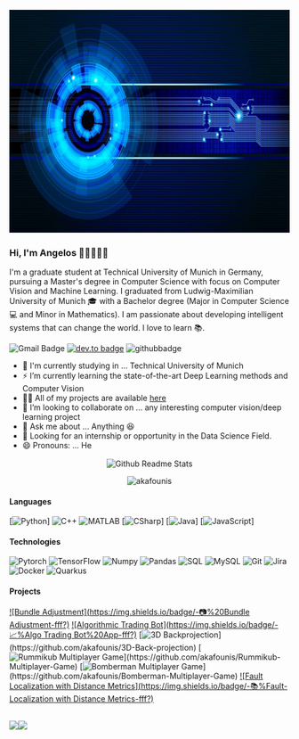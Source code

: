 <!--### Hi there 👋-->
<!--<img src="https://media.giphy.com/media/eljCVpMrhepUSgZaVP/giphy.gif">-->

<p align="center">
<img src="https://github.com/akafounis/akafounis/blob/main/cv.jpg" width="800" height="400"/>
</p>


### Hi, I'm Angelos 👋🏼👨🏻‍💻

I'm a graduate student at Technical University of Munich in Germany, pursuing a Master's degree in Computer Science with focus on Computer Vision and Machine Learning. I graduated from Ludwig-Maximilian University of Munich 🎓 with a Bachelor degree (Major in Computer Science 💻 and Minor in Mathematics).
I am passionate about developing intelligent systems that can change the world.
I love to learn 📚.

<!--[![twitter badge](https://img.shields.io/badge/-@aboel_kassem-%231FA1F1?style=flat&logo=twitter&logoColor=white)](https://twitter.com/aboel_kassem)
[![dev.to badge](https://img.shields.io/badge/-aboelkassem-%230177B5?style=flat&logo=linkedin)](https://www.linkedin.com/in/aboelkassem)
[![glitch badge](https://img.shields.io/badge/-mo.aboelkassem-%23FF0000?style=flat&logo=facebook)](https://www.facebook.com/mo.aboelkassem)
[![twitter badge](https://img.shields.io/badge/-@ab0elkassem-%23E4415F?style=flat&logo=instagram&logoColor=white)](https://www.instagram.com/ab0elkassem)
[![Gmail Badge](https://img.shields.io/badge/-Gmail-c14438?style=flat-square&logo=Gmail&logoColor=white&link=mailto:mohamedabdelrahman972@gmail.com)](mailto:mohamedabdelrahman972@gmail.com)
[![Whatsapp Badge](https://img.shields.io/badge/-WA-4CA143?style=flat-square&labelColor=4CA143&logo=whatsapp&logoColor=white&link=https://api.whatsapp.com/send?phone=201154321101&text=Olá!)](https://api.whatsapp.com/send?phone=201154321101&text=Hi!🖖)
![](https://komarev.com/ghpvc/?username=aka&color=brightgreen&style=flat)
-->
![Gmail Badge](https://img.shields.io/badge/-Gmail-c14438?style=flat-square&logo=Gmail&logoColor=white&link=mailto:kafounis.a@gmail.com)
[![dev.to badge](https://img.shields.io/badge/-kafounis-%230177B5?style=flat&logo=linkedin)](https://www.linkedin.com/in/akafounis)
![githubbadge](https://img.shields.io/github/followers/akafounis?style=social)


- :school: I'm currently studying in ... Technical University of Munich
- ⚡️ I’m currently learning the state-of-the-art Deep Learning methods and Computer Vision 
- 👨‍💻 All of my projects are available  [here](https://github.com/akafounis?tab=repositories)
- 👯 I’m looking to collaborate on ... any interesting computer vision/deep learning project 
- 💬 Ask me about ... Anything :laughing:
- 👯 Looking for an internship or opportunity in the Data Science Field.
- 😄 Pronouns: ... He



<p align="center">
 <img width="100px" src="https://res.cloudinary.com/anuraghazra/image/upload/v1594908242/logo_ccswme.svg" align="center" alt="Github Readme Stats" />
</p>
<p align="center"> <img src="https://komarev.com/ghpvc/?username=akafounis" alt="akafounis"/> </p> 


#### Languages

[![Python](https://img.shields.io/badge/-Python-fff?&logo=Python&logoColor=green)]
![C++](https://img.shields.io/badge/-C++-fff?&logo=c%2b%2b&logoColor=00599C)
![MATLAB](https://img.shields.io/badge/-MATLAB-fff?&logo=MATLAB)
[![CSharp](https://img.shields.io/badge/-CSharp-fff?&logo=c-sharp&logoColor=blue)]
[![Java](https://img.shields.io/badge/-Java-fff?&logo=Java&logoColor=007396)]
[![JavaScript](https://img.shields.io/badge/-JavaScript-fff?&logo=JavaScript&logoColor=ddc508)]

#### Technologies
![Pytorch](https://img.shields.io/badge/-Pytorch%20-fff?style=flat&logo=Pytorch&logoColor=red)
![TensorFlow](https://img.shields.io/badge/-TensorFlow-fff?style=flat&logo=TensorFlow&logoColor=orange)
![Numpy](https://img.shields.io/badge/-Numpy-fff?style=flat&logo=Numpy&logoColor=blue)
![Pandas](https://img.shields.io/badge/-Pandas-fff?style=flat&logo=Pandas&logoColor=yellow)
![SQL](https://img.shields.io/badge/-SQL-fff?style=flat&logo=Microsoft-SQL-Server&logoColor=blue)
![MySQL](https://img.shields.io/badge/-MySQL-fff?style=flat&logo=mysql)
![Git](https://img.shields.io/badge/-Git-fff?style=flat&logo=git)
![Jira](https://img.shields.io/badge/-Jira-fff?style=flat&logo=jira-software&logoColor=blue)
![Docker](https://img.shields.io/badge/-Docker-fff?style=flat&logo=Docker)
![Quarkus](https://img.shields.io/badge/-Quarkus-fff?style=flat&logo=Quarkus&logoColor=blue)
<!-- wi*quL3fcV -->

#### Projects

[![Bundle Adjustment](https://img.shields.io/badge/-📷%20Bundle Adjustment-fff?)](https://github.com/FranziSchwaiger/3D-scanning-group-project)
[![Algorithmic Trading Bot](https://img.shields.io/badge/-📈%Algo Trading Bot%20App-fff?)](https://github.com/akafounis/Algo-Trading-Bot)
[![3D Backprojection](https://img.shields.io/badge/-📷%3D-Backprojection-fff?)](https://github.com/akafounis/3D-Back-projection)
[![Rummikub Multiplayer Game](https://img.shields.io/badge/-🃏%Rummikub-fff?)](https://github.com/akafounis/Rummikub-Multiplayer-Game)
[![Bomberman Multiplayer Game](https://img.shields.io/badge/-📚%Bomberman-fff?)](https://github.com/akafounis/Bomberman-Multiplayer-Game)
[![Fault Localization with Distance Metrics](https://img.shields.io/badge/-📚%Fault-Localization with Distance Metrics-fff?)](https://github.com/akafounis/Fault-Localization-With-Distance-Metrics)

<br>
<a href="https://www.cleanpng.com/png-machine-learning-deep-learning-with-python-artific-7139978/"><img height="137.3px" src="https://github-readme-stats.vercel.app/api?username=akafounis&hide_title=true&hide_border=true&show_icons=true&include_all_commits=true&count_private=true&line_height=21&text_color=000&icon_color=000&theme=graywhite" /><!-- wi*quL3fcV --><img height="137.3px" src="https://github-readme-stats.vercel.app/api/top-langs/?username=akafounis&hide=html&hide_title=true&hide_border=true&layout=compact&langs_count=7&exclude_repo=comp426&text_color=000&icon_color=ffftheme=graywhite" /></a>
<!--
**aboelkassem/aboelkassem** is a ✨ _special_ ✨ repository because its `README.md` (this file) appears on your GitHub profile.

Here are some ideas to get you started:
- ⚡️ Technologies I work with: C#, ASP.NET MVC, ASP.NET Core, Web API, JavaScript, TypeScript, Angular, CSS, HTML, EntityFramework core, Bootstrap, Reactjs and more ....
- 👯 I’m looking to collaborate on ... Any of project
- 🔭 I’m currently working on ...
- 🌱 I’m currently learning ...
- 👯 I’m looking to collaborate on ...
- 🤔 I’m looking for help with ...
- 💬 Ask me about ...
- 📫 How to reach me: ...
- 😄 Pronouns: ...
- ⚡ Fun fact: ...
-->
